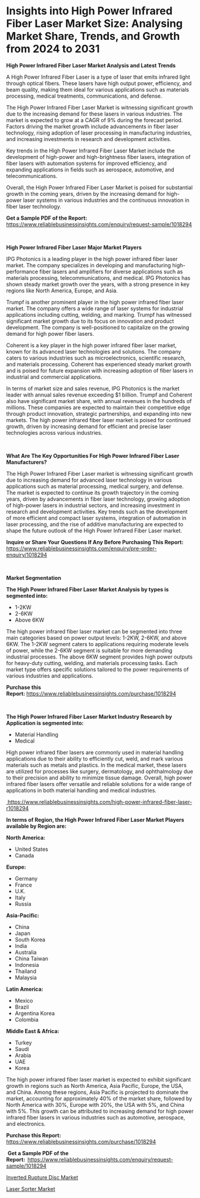 <p><h1>Insights into High Power Infrared Fiber Laser Market Size: Analysing Market Share, Trends, and Growth from 2024 to 2031</h1></p><p><strong>High Power Infrared Fiber Laser Market Analysis and Latest Trends</strong></p>
<p><p>A High Power Infrared Fiber Laser is a type of laser that emits infrared light through optical fibers. These lasers have high output power, efficiency, and beam quality, making them ideal for various applications such as materials processing, medical treatments, communications, and defense.</p><p>The High Power Infrared Fiber Laser Market is witnessing significant growth due to the increasing demand for these lasers in various industries. The market is expected to grow at a CAGR of 9% during the forecast period. Factors driving the market growth include advancements in fiber laser technology, rising adoption of laser processing in manufacturing industries, and increasing investments in research and development activities.</p><p>Key trends in the High Power Infrared Fiber Laser Market include the development of high-power and high-brightness fiber lasers, integration of fiber lasers with automation systems for improved efficiency, and expanding applications in fields such as aerospace, automotive, and telecommunications.</p><p>Overall, the High Power Infrared Fiber Laser Market is poised for substantial growth in the coming years, driven by the increasing demand for high-power laser systems in various industries and the continuous innovation in fiber laser technology.</p></p>
<p><strong>Get a Sample PDF of the Report:&nbsp;</strong> <a href="https://www.reliablebusinessinsights.com/enquiry/request-sample/1018294">https://www.reliablebusinessinsights.com/enquiry/request-sample/1018294</a></p>
<p>&nbsp;</p>
<p><strong>High Power Infrared Fiber Laser Major Market Players</strong></p>
<p><p>IPG Photonics is a leading player in the high power infrared fiber laser market. The company specializes in developing and manufacturing high-performance fiber lasers and amplifiers for diverse applications such as materials processing, telecommunications, and medical. IPG Photonics has shown steady market growth over the years, with a strong presence in key regions like North America, Europe, and Asia.</p><p>Trumpf is another prominent player in the high power infrared fiber laser market. The company offers a wide range of laser systems for industrial applications including cutting, welding, and marking. Trumpf has witnessed significant market growth due to its focus on innovation and product development. The company is well-positioned to capitalize on the growing demand for high power fiber lasers.</p><p>Coherent is a key player in the high power infrared fiber laser market, known for its advanced laser technologies and solutions. The company caters to various industries such as microelectronics, scientific research, and materials processing. Coherent has experienced steady market growth and is poised for future expansion with increasing adoption of fiber lasers in industrial and commercial applications.</p><p>In terms of market size and sales revenue, IPG Photonics is the market leader with annual sales revenue exceeding $1 billion. Trumpf and Coherent also have significant market share, with annual revenues in the hundreds of millions. These companies are expected to maintain their competitive edge through product innovation, strategic partnerships, and expanding into new markets. The high power infrared fiber laser market is poised for continued growth, driven by increasing demand for efficient and precise laser technologies across various industries.</p></p>
<p>&nbsp;</p>
<p><strong>What Are The Key Opportunities For High Power Infrared Fiber Laser Manufacturers?</strong></p>
<p><p>The High Power Infrared Fiber Laser market is witnessing significant growth due to increasing demand for advanced laser technology in various applications such as material processing, medical surgery, and defense. The market is expected to continue its growth trajectory in the coming years, driven by advancements in fiber laser technology, growing adoption of high-power lasers in industrial sectors, and increasing investment in research and development activities. Key trends such as the development of more efficient and compact laser systems, integration of automation in laser processing, and the rise of additive manufacturing are expected to shape the future outlook of the High Power Infrared Fiber Laser market.</p></p>
<p><strong>Inquire or Share Your Questions If Any Before Purchasing This Report:</strong> <a href="https://www.reliablebusinessinsights.com/enquiry/pre-order-enquiry/1018294">https://www.reliablebusinessinsights.com/enquiry/pre-order-enquiry/1018294</a></p>
<p>&nbsp;</p>
<p><strong>Market Segmentation</strong></p>
<p><strong>The High Power Infrared Fiber Laser Market Analysis by types is segmented into:</strong></p>
<p><ul><li>1-2KW</li><li>2-6KW</li><li>Above 6KW</li></ul></p>
<p><p>The high power infrared fiber laser market can be segmented into three main categories based on power output levels: 1-2KW, 2-6KW, and above 6KW. The 1-2KW segment caters to applications requiring moderate levels of power, while the 2-6KW segment is suitable for more demanding industrial processes. The above 6KW segment provides high power outputs for heavy-duty cutting, welding, and materials processing tasks. Each market type offers specific solutions tailored to the power requirements of various industries and applications.</p></p>
<p><strong>Purchase this Report:&nbsp;</strong><a href="https://www.reliablebusinessinsights.com/purchase/1018294">https://www.reliablebusinessinsights.com/purchase/1018294</a></p>
<p>&nbsp;</p>
<p><strong>The High Power Infrared Fiber Laser Market Industry Research by Application is segmented into:</strong></p>
<p><ul><li>Material Handling</li><li>Medical</li></ul></p>
<p><p>High power infrared fiber lasers are commonly used in material handling applications due to their ability to efficiently cut, weld, and mark various materials such as metals and plastics. In the medical market, these lasers are utilized for processes like surgery, dermatology, and ophthalmology due to their precision and ability to minimize tissue damage. Overall, high power infrared fiber lasers offer versatile and reliable solutions for a wide range of applications in both material handling and medical industries.</p></p>
<p><a href="https://www.reliablebusinessinsights.com/high-power-infrared-fiber-laser-r1018294">&nbsp;https://www.reliablebusinessinsights.com/high-power-infrared-fiber-laser-r1018294</a></p>
<p><strong>In terms of Region, the High Power Infrared Fiber Laser Market Players available by Region are:</strong></p>
<p>
    <p> <strong> North America: </strong>
        <ul>
            <li>United States</li>
            <li>Canada</li>
        </ul>
        </p> 
    <p> <strong> Europe: </strong>
        <ul>
            <li>Germany</li>
            <li>France</li>
            <li>U.K.</li>
            <li>Italy</li>
            <li>Russia</li>
        </ul>
        </p> 
    <p> <strong> Asia-Pacific: </strong>
        <ul>
            <li>China</li>
            <li>Japan</li>
            <li>South Korea</li>
            <li>India</li>
            <li>Australia</li>
            <li>China Taiwan</li>
            <li>Indonesia</li>
            <li>Thailand</li>
            <li>Malaysia</li>
        </ul>
        </p> 
    <p> <strong> Latin America: </strong>
        <ul>
            <li>Mexico</li>
            <li>Brazil</li>
            <li>Argentina Korea</li>
            <li>Colombia</li>
        </ul>
        </p> 
    <p> <strong> Middle East & Africa: </strong>
        <ul>
            <li>Turkey</li>
            <li>Saudi</li>
            <li>Arabia</li>
            <li>UAE</li>
            <li>Korea</li>
        </ul>
    </p>
    </p>
<p><p>The high power infrared fiber laser market is expected to exhibit significant growth in regions such as North America, Asia Pacific, Europe, the USA, and China. Among these regions, Asia Pacific is projected to dominate the market, accounting for approximately 40% of the market share, followed by North America with 30%, Europe with 20%, the USA with 5%, and China with 5%. This growth can be attributed to increasing demand for high power infrared fiber lasers in various industries such as automotive, aerospace, and electronics.</p></p>
<p><strong>Purchase this Report: </strong><a href="https://www.reliablebusinessinsights.com/purchase/1018294">https://www.reliablebusinessinsights.com/purchase/1018294</a></p>
<p>&nbsp;<strong>Get a Sample PDF of the Report:&nbsp;&nbsp;</strong><a href="https://www.reliablebusinessinsights.com/enquiry/request-sample/1018294">https://www.reliablebusinessinsights.com/enquiry/request-sample/1018294</a></p>
<p><strong></strong></p>
<p><p><a href="https://medium.com/@shjsi3663/inverted-rupture-disc-industry-analysis-report-its-market-size-share-trends-by-application-ba898590fe71">Inverted Rupture Disc Market</a></p><p><a href="https://medium.com/@theomorar08/global-laser-sorter-market-is-projected-to-grow-at-a-cagr-of-7-6-d92b273ada00">Laser Sorter Market</a></p></p>